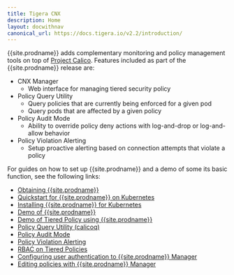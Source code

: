 ```yaml
---
title: Tigera CNX
description: Home
layout: docwithnav
canonical_url: https://docs.tigera.io/v2.2/introduction/
---
```


{{site.prodname}} adds complementary monitoring and policy management
tools on top of [Project Calico](about-calico). Features included as part of
the {{site.prodname}} release are:


* CNX Manager
  * Web interface for managing tiered security policy
* Policy Query Utility
  * Query policies that are currently being enforced for a given pod
  * Query pods that are affected by a given policy
* Policy Audit Mode
  * Ability to override policy deny actions with log-and-drop or log-and-allow behavior
* Policy Violation Alerting
  * Setup proactive alerting based on connection attempts that violate a policy

For guides on how to set up {{site.prodname}} and a demo of some its basic function, see the following links:


* [Obtaining {{site.prodname}}](../getting-started/)
* [Quickstart for {{site.prodname}} on Kubernetes](../getting-started/kubernetes/)
* [Installing {{site.prodname}} for Kubernetes](../getting-started/kubernetes/installation/hosted/)
* [Demo of {{site.prodname}}](../getting-started/cnx/simple-policy-cnx/)
* [Demo of Tiered Policy using {{site.prodname}}](../getting-started/cnx/tiered-policy-cnx/)
* [Policy Query Utility (calicoq)](../reference/calicoq/)
* [Policy Audit Mode](../reference/cnx/policy-auditing)
* [Policy Violation Alerting](../reference/cnx/policy-violations)
* [RBAC on Tiered Policies](../reference/cnx/rbac-tiered-policies)
* [Configuring user authentication to {{site.prodname}} Manager](../reference/cnx/authentication)
* [Editing policies with {{site.prodname}} Manager](../reference/cnx/policy-editor)
